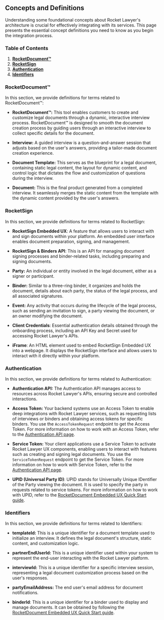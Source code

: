 ## Concepts and Definitions

Understanding some foundational concepts about Rocket Lawyer's architecture is crucial for effectively integrating with its services. This page presents the essential concept definitions you need to know as you begin the integration process.

### Table of Contents

1. [**RocketDocument™**](#rocketdocument)   
2. [**RocketSign**](#rocketsign)   
3. [**Authentication**](#authentication)  
4. [**Identifiers**](#identifiers)

### RocketDocument™

In this section, we provide definitions for terms related to RocketDocument™:

- **RocketDocument™:** This tool enables customers to create and customize legal documents through a dynamic, interactive interview process. RocketDocument™ is designed to smooth the document creation process by guiding users through an interactive interview to collect specific details for the document.

- **Interview:** A guided interview is a question-and-answer session that adjusts based on the user's answers, providing a tailor-made document creation experience.

- **Document Template:** This serves as the blueprint for a legal document, containing static legal content, the layout for dynamic content, and control logic that dictates the flow and customization of questions during the interview.

- **Document:** This is the final product generated from a completed interview. It seamlessly merges the static content from the template with the dynamic content provided by the user's answers.

### RocketSign

In this section, we provide definitions for terms related to RocketSign:

- **RocketSign Embedded UX**: A feature that allows users to interact with and sign documents within your platform. An embedded user interface enables document preparation, signing, and management.

- **RocketSign & Binders API**: This is an API for managing document signing processes and binder-related tasks, including preparing and signing documents.

- **Party:** An individual or entity involved in the legal document, either as a signer or participant.

- **Binder:** Similar to a three-ring binder, it organizes and holds the document, details about each party, the status of the legal process, and all associated signatures.

- **Event:** Any activity that occurs during the lifecycle of the legal process, such as sending an invitation to sign, a party viewing the document, or an owner modifying the document.

- **Client Credentials**: Essential authentication details obtained through the onboarding process, including an API Key and Secret used for accessing Rocket Lawyer's APIs.

- **iFrame**: An HTML element used to embed RocketSign Embedded UX into a webpage. It displays the RocketSign interface and allows users to interact with it directly within your platform.

### Authentication

In this section, we provide definitions for terms related to Authentication:

- **Authentication API:** The Authentication API manages access to resources across Rocket Lawyer's APIs, ensuring secure and controlled interactions.

- **Access Token:** Your backend systems use an Access Token to enable deep integrations with Rocket Lawyer services, such as requesting lists of interviews or binders and obtaining access tokens for specific binders. You use the `AccessTokenRequest` endpoint to get the Access Token. For more information on how to work with an Access Token, refer to the [Authentication API page](https://developer.rocketlawyer.com/docs/partner-auth-service-product-sandbox/1/overview).

- **Service Token:** Your client applications use a Service Token to activate Rocket Lawyer UX components, enabling users to interact with features such as creating and signing legal documents. You use the `ServiceTokenRequest` endpoint to get the Service Token. For more information on how to work with Service Token, refer to the [Authentication API page](https://developer.rocketlawyer.com/docs/partner-auth-service-product-sandbox/1/overview).

- **UPID (Universal Party ID)**: UPID stands for Universally Unique IDentifier of the Party viewing the document. It is used to specify the party in requests related to service tokens. For more information on how to work with UPID, refer to the [RocketDocument Embedded UX Quick Start guide](https://developer.rocketlawyer.com/rocketsign-embedded-ux).

### **Identifiers**

In this section, we provide definitions for terms related to Identifiers:

- **templateId:** This is a unique identifier for a document template used to initialize an interview. It defines the legal document's structure, static content, and customization logic.

- **partnerEndUserId:** This is a unique identifier used within your system to represent the end-user interacting with the Rocket Lawyer platform.

- **interviewId:** This is a unique identifier for a specific interview session, representing a legal document customization process based on the user's responses.

- **partyEmailAddress:** The end user's email address for document notifications.

- **binderId**: This is a unique identifier for a binder used to display and manage documents. It can be obtained by following the [RocketDocument Embedded UX Quick Start guide](https://developer.rocketlawyer.com/rocketdocument-embedded-ux).
